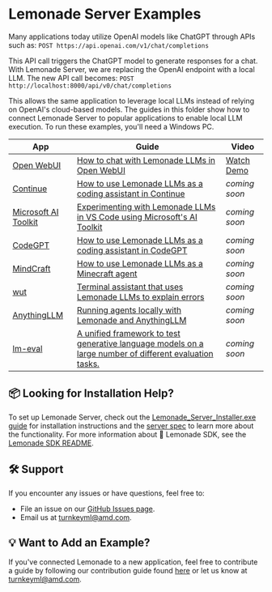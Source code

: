 # Lemonade Server Examples

Many applications today utilize OpenAI models like ChatGPT through APIs such as: `POST https://api.openai.com/v1/chat/completions`

This API call triggers the ChatGPT model to generate responses for a chat. With Lemonade Server, we are replacing the OpenAI endpoint with a local LLM. The new API call becomes: `POST http://localhost:8000/api/v0/chat/completions`

This allows the same application to leverage local LLMs instead of relying on OpenAI's cloud-based models. The guides in this folder show how to connect Lemonade Server to popular applications to enable local LLM execution. To run these examples, you'll need a Windows PC.

| App                 | Guide                                                                                               | Video                                                                                     |
|---------------------|-----------------------------------------------------------------------------------------------------|-------------------------------------------------------------------------------------------|
| [Open WebUI](https://github.com/open-webui/open-webui)         | [How to chat with Lemonade LLMs in Open WebUI](https://ryzenai.docs.amd.com/en/latest/llm/server_interface.html#open-webui-demo)   | [Watch Demo](https://www.youtube.com/watch?v=PXNTDZREJ_A)                                         |
| [Continue](https://www.continue.dev/)   | [How to use Lemonade LLMs as a coding assistant in Continue](continue.md)                                          | _coming soon_                                          |
| [Microsoft AI Toolkit](https://learn.microsoft.com/en-us/windows/ai/toolkit/)   | [Experimenting with Lemonade LLMs in VS Code using Microsoft's AI Toolkit](ai-toolkit.md)                                          | _coming soon_                                        |
| [CodeGPT](https://codegpt.co/)   | [How to use Lemonade LLMs as a coding assistant in CodeGPT](codeGPT.md)                                          | _coming soon_                                           |
[MindCraft](mindcraft.md) | [How to use Lemonade LLMs as a Minecraft agent](mindcraft.md) | _coming soon_                                           |
| [wut](https://github.com/shobrook/wut)   | [Terminal assistant that uses Lemonade LLMs to explain errors](wut.md)                                          | _coming soon_                                           |
| [AnythingLLM](https://anythingllm.com/) | [Running agents locally with Lemonade and AnythingLLM](anythingLLM.md) | _coming soon_                                          | 
| [lm-eval](https://github.com/EleutherAI/lm-evaluation-harness)   | [A unified framework to test generative language models on a large number of different evaluation tasks.](lm-eval.md)                                          | _coming soon_           
## 📦 Looking for Installation Help?

To set up Lemonade Server, check out the [Lemonade_Server_Installer.exe guide](lemonade_server_exe.md) for installation instructions and the [server spec](https://github.com/onnx/turnkeyml/blob/main/docs/lemonade/server_spec.md) to learn more about the functionality. For more information about 🍋 Lemonade SDK, see the [Lemonade SDK README](https://github.com/onnx/turnkeyml/tree/main/docs/lemonade/).

## 🛠️ Support

If you encounter any issues or have questions, feel free to:
- File an issue on our [GitHub Issues page](https://github.com/onnx/turnkeyml/issues).
- Email us at [turnkeyml@amd.com](mailto:turnkeyml@amd.com).

## 💡 Want to Add an Example?

If you've connected Lemonade to a new application, feel free to contribute a guide by following our contribution guide found [here](https://github.com/onnx/turnkeyml/blob/main/docs/contribute.md) or let us know at [turnkeyml@amd.com](mailto:turnkeyml@amd.com).